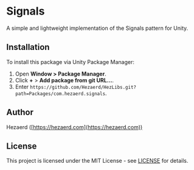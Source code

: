 # Signals

A simple and lightweight implementation of the Signals pattern for Unity.

## Installation

To install this package via Unity Package Manager:
1. Open **Window > Package Manager**.
2. Click **+** > **Add package from git URL...**.
3. Enter `https://github.com/Hezaerd/HezLibs.git?path=Packages/com.hezaerd.signals`.

## Author

Hezaerd ([https://hezaerd.com](https://hezaerd.com))

## License

This project is licensed under the MIT License - see [LICENSE](https://github.com/Hezaerd/HezLibs/blob/master/LICENSE) for details.
